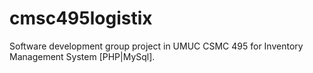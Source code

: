 # cmsc495logistix
Software development group project in UMUC CSMC 495 for Inventory Management System [PHP|MySql].
